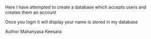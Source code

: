 Here I have attempted to create a database which accepts users and creates them an account

Once you login it will display your name is stored in my database

Author
Mahanyasa Keesara


